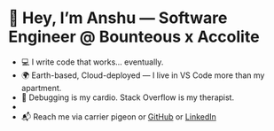 # 👋 Hey, I’m Anshu — Software Engineer @ Bounteous x Accolite

- 💻  I write code that works... eventually.
- 🌍 Earth-based, Cloud-deployed — I live in VS Code more than my apartment.
- 🐛 Debugging is my cardio. Stack Overflow is my therapist.
- 
- 📬 Reach me via carrier pigeon or [GitHub](https://github.com/anshubounteous) or [LinkedIn](https://www.linkedin.com/in/imanshu822)
